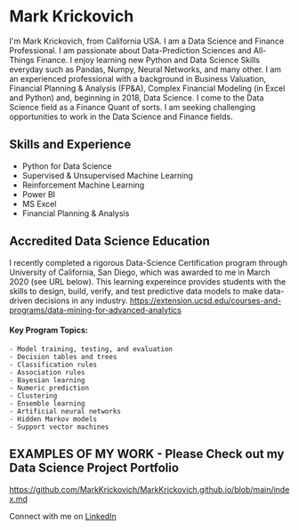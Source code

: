 # Mark Krickovich
I'm Mark Krickovich, from California USA. I am a Data Science and Finance Professional.  I am passionate about Data-Prediction Sciences and All-Things Finance. I enjoy learning new Python and Data Science Skills everyday such as Pandas, Numpy, Neural Networks, and many other.  I am an experienced professional with a background in Business Valuation, Financial Planning & Analysis (FP&A), Complex Financial Modeling (in Excel and Python) and, beginning in 2018, Data Science.  I come to the Data Science field as a Finance Quant of sorts.  I am seeking challenging opportunities to work in the Data Science and Finance fields.  


## Skills and Experience
- Python for Data Science
- Supervised & Unsupervised Machine Learning
- Reinforcement Machine Learning
- Power BI
- MS Excel
- Financial Planning & Analysis

## Accredited Data Science Education
I recently completed a rigorous Data-Science Certification program through University of California, San Diego, which was awarded to me in March 2020 (see URL below). This learning expereince provides students with the skills to design, build, verify, and test predictive data models to make data-driven decisions in any industry. https://extension.ucsd.edu/courses-and-programs/data-mining-for-advanced-analytics
#### Key Program Topics:
    - Model training, testing, and evaluation
    - Decision tables and trees
    - Classification rules
    - Association rules
    - Bayesian learning
    - Numeric prediction
    - Clustering
    - Ensemble learning
    - Artificial neural networks
    - Hidden Markov models
    - Support vector machines



## EXAMPLES OF MY WORK - Please Check out my Data Science Project Portfolio
https://github.com/MarkKrickovich/MarkKrickovich.github.io/blob/main/index.md



 Connect with me on [LinkedIn](https://www.linkedin.com/in/markkrickovich/)
  
  
